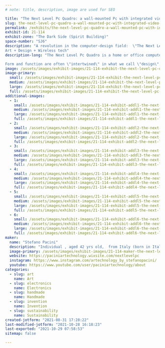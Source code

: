 ```yaml
---
# note: title, description, image are used for SEO

title: "The Next Level Pc Quadro: a wall-mounted Pc with integrated video-projector"
slug: the-next-level-pc-quadro-a-wall-mounted-pc-with-integrated-video-projector
permalink: /exhibits/the-next-level-pc-quadro-a-wall-mounted-pc-with-integrated-video-projector/
exhibit-id: 21-114
exhibit-zone: "The Dark Side (Spirit Building)"
space-number: "SJ6"
description: "A revolution in the computer-design field:  \"The Next Level Pc Quadro\".
Art + Design + Wireless tech"
description-long: "The Next Level Pc Quadro is a home or office computer model with a unique and revolutionary design, which blends abstract art with the latest generation technology. It is hung like a picture and projects the image onto the opposite wall via an integrated video projector.

Form and function are often \"intertwined\" in what we call \"design\", the innovative and unusual shape of the &#039;Next Level Pc Quadro&#039; does not detract, but adds, to the functional side of the PC. In summary, the PC has the shapes of a retro and cyber-punk style panel, to hang on a wall, it has a contemporary-art aesthetic that is to say it takes up those colored shapes of Mondrian&#039;s paintings both in the form of acrylic painting and in the form of bright colored lcd. You will have a hanging picture in your living room or office (rectangular in shape, as shown in the photos) that will decorate your home, your living room. The electronic part of the pc is hidden inside the panel, therefore it is only visible - tendentially, a slot for inserting DVDs / Cd roms, a series of USB ports & sd-card slots, and some air intakes to cool the internal pc."
image: /assets/images/exhibit-images/21-114-exhibit-the-next-level-pc-quadro-a-wall-mounted-pc-with-integrated-video-projector-e9d94615-16a2-45ad-b58d-89d11fc1bda7-large.jpg
image-primary: 
  small: /assets/images/exhibit-images/21-114-exhibit-the-next-level-pc-quadro-a-wall-mounted-pc-with-integrated-video-projector-e9d94615-16a2-45ad-b58d-89d11fc1bda7-small.jpg
  medium: /assets/images/exhibit-images/21-114-exhibit-the-next-level-pc-quadro-a-wall-mounted-pc-with-integrated-video-projector-e9d94615-16a2-45ad-b58d-89d11fc1bda7-medium.jpg
  large: /assets/images/exhibit-images/21-114-exhibit-the-next-level-pc-quadro-a-wall-mounted-pc-with-integrated-video-projector-e9d94615-16a2-45ad-b58d-89d11fc1bda7-large.jpg
  full: /assets/images/exhibit-images/21-114-exhibit-the-next-level-pc-quadro-a-wall-mounted-pc-with-integrated-video-projector-e9d94615-16a2-45ad-b58d-89d11fc1bda7-full.jpg
additional-images: 
  - 1:
    small: /assets/images/exhibit-images/21-114-exhibit-addl1-the-next-level-pc-quadro-a-wall-mounted-pc-with-integrated-video-projector-3e089e28-f405-4132-83c0-69c221124bf9-small.jpg
    medium: /assets/images/exhibit-images/21-114-exhibit-addl1-the-next-level-pc-quadro-a-wall-mounted-pc-with-integrated-video-projector-3e089e28-f405-4132-83c0-69c221124bf9-medium.jpg
    large: /assets/images/exhibit-images/21-114-exhibit-addl1-the-next-level-pc-quadro-a-wall-mounted-pc-with-integrated-video-projector-3e089e28-f405-4132-83c0-69c221124bf9-large.jpg
    full: /assets/images/exhibit-images/21-114-exhibit-addl1-the-next-level-pc-quadro-a-wall-mounted-pc-with-integrated-video-projector-3e089e28-f405-4132-83c0-69c221124bf9-full.jpg
  - 2:
    small: /assets/images/exhibit-images/21-114-exhibit-addl2-the-next-level-pc-quadro-a-wall-mounted-pc-with-integrated-video-projector-dscn6197-small.JPG
    medium: /assets/images/exhibit-images/21-114-exhibit-addl2-the-next-level-pc-quadro-a-wall-mounted-pc-with-integrated-video-projector-dscn6197-medium.JPG
    large: /assets/images/exhibit-images/21-114-exhibit-addl2-the-next-level-pc-quadro-a-wall-mounted-pc-with-integrated-video-projector-dscn6197-large.JPG
    full: /assets/images/exhibit-images/21-114-exhibit-addl2-the-next-level-pc-quadro-a-wall-mounted-pc-with-integrated-video-projector-dscn6197-full.JPG
  - 3:
    small: /assets/images/exhibit-images/21-114-exhibit-addl3-the-next-level-pc-quadro-a-wall-mounted-pc-with-integrated-video-projector-visualizzaz-parete-del-pc-05screenshot-small.jpg
    medium: /assets/images/exhibit-images/21-114-exhibit-addl3-the-next-level-pc-quadro-a-wall-mounted-pc-with-integrated-video-projector-visualizzaz-parete-del-pc-05screenshot-medium.jpg
    large: /assets/images/exhibit-images/21-114-exhibit-addl3-the-next-level-pc-quadro-a-wall-mounted-pc-with-integrated-video-projector-visualizzaz-parete-del-pc-05screenshot-large.jpg
    full: /assets/images/exhibit-images/21-114-exhibit-addl3-the-next-level-pc-quadro-a-wall-mounted-pc-with-integrated-video-projector-visualizzaz-parete-del-pc-05screenshot-full.jpg
  - 4:
    small: /assets/images/exhibit-images/21-114-exhibit-addl4-the-next-level-pc-quadro-a-wall-mounted-pc-with-integrated-video-projector-comica1612979098539-small.jpg
    medium: /assets/images/exhibit-images/21-114-exhibit-addl4-the-next-level-pc-quadro-a-wall-mounted-pc-with-integrated-video-projector-comica1612979098539-medium.jpg
    large: /assets/images/exhibit-images/21-114-exhibit-addl4-the-next-level-pc-quadro-a-wall-mounted-pc-with-integrated-video-projector-comica1612979098539-large.jpg
    full: /assets/images/exhibit-images/21-114-exhibit-addl4-the-next-level-pc-quadro-a-wall-mounted-pc-with-integrated-video-projector-comica1612979098539-full.jpg
  - 5:
    small: /assets/images/exhibit-images/21-114-exhibit-addl5-the-next-level-pc-quadro-a-wall-mounted-pc-with-integrated-video-projector-comica1612979645861-small.jpg
    medium: /assets/images/exhibit-images/21-114-exhibit-addl5-the-next-level-pc-quadro-a-wall-mounted-pc-with-integrated-video-projector-comica1612979645861-medium.jpg
    large: /assets/images/exhibit-images/21-114-exhibit-addl5-the-next-level-pc-quadro-a-wall-mounted-pc-with-integrated-video-projector-comica1612979645861-large.jpg
    full: /assets/images/exhibit-images/21-114-exhibit-addl5-the-next-level-pc-quadro-a-wall-mounted-pc-with-integrated-video-projector-comica1612979645861-full.jpg
  - 6:
    small: /assets/images/exhibit-images/21-114-exhibit-addl6-the-next-level-pc-quadro-a-wall-mounted-pc-with-integrated-video-projector-photo5927074703095215585-small.jpg
    medium: /assets/images/exhibit-images/21-114-exhibit-addl6-the-next-level-pc-quadro-a-wall-mounted-pc-with-integrated-video-projector-photo5927074703095215585-medium.jpg
    large: /assets/images/exhibit-images/21-114-exhibit-addl6-the-next-level-pc-quadro-a-wall-mounted-pc-with-integrated-video-projector-photo5927074703095215585-large.jpg
    full: /assets/images/exhibit-images/21-114-exhibit-addl6-the-next-level-pc-quadro-a-wall-mounted-pc-with-integrated-video-projector-photo5927074703095215585-full.jpg
maker: 
  name: "Stefano Pacini"
  description: "Individual , aged 42 yrs old,  from Italy (born in Italy and actually living in Italy); university degree  in Law  in 2004 ;  Male;  technology fan and retro-computing collector; designer:   computer design"
  image-primary: /assets/images/exhibit-images/21-114-maker-the-next-level-pc-quadro-a-wall-mounted-pc-with-integrated-video-projector-600x600-medium.jpg
  website: https://paciniartechnology.wixsite.com/nextlevelpc
  instagram: https://www.instagram.com/artechnology_by_stefanopacini/
  youtube: https://www.youtube.com/user/paciniartechnology/about
categories: 
  - slug: art
    name: Art
  - slug: electronics
    name: Electronics
  - slug: handmade
    name: Handmade
  - slug: invention
    name: Invention
  - slug: sustainability
    name: Sustainability
created-jotform: "2021-08-31 17:28:22"
last-modified-jotform: "2021-10-28 16:18:23"
last-exported: "2021-10-29 07:58:53"
sitemap: false

---
```

